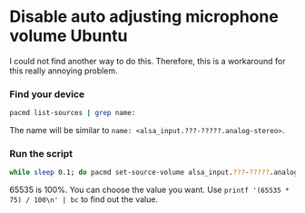 # Disable auto adjusting microphone volume Ubuntu

I could not find another way to do this. Therefore, this is a workaround for this really annoying problem.

### Find your device

```bash
pacmd list-sources | grep name:
```

The name will be similar to `name: <alsa_input.???-?????.analog-stereo>`.

### Run the script

```bash
while sleep 0.1; do pacmd set-source-volume alsa_input.???-?????.analog-stereo 65535; done
```

65535 is 100%. You can choose the value you want. Use `printf '(65535 * 75) / 100\n' | bc` to find out the value.
